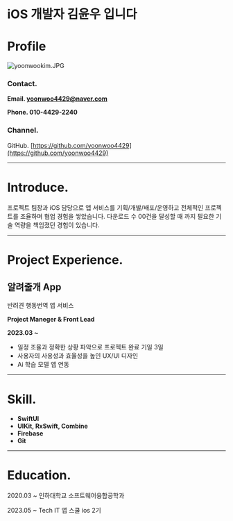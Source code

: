 # iOS 개발자 김윤우 입니다

# Profile

![yoonwookim.JPG](iOS%20%E1%84%80%E1%85%A2%E1%84%87%E1%85%A1%E1%86%AF%E1%84%8C%E1%85%A1%20%E1%84%80%E1%85%B5%E1%86%B7%E1%84%8B%E1%85%B2%E1%86%AB%E1%84%8B%E1%85%AE%20%E1%84%8B%E1%85%B5%E1%86%B8%E1%84%82%E1%85%B5%E1%84%83%E1%85%A1%207fcddbbd4dcc450ca82465d105acdc58/yoonwookim.jpg)

### Contact.

**Email. yoonwoo4429@naver.com**

**Phone. 010-4429-2240**

### Channel.

GitHub. [https://github.com/yoonwoo4429](https://github.com/yoonwoo4429)

---

# Introduce.

프로젝트 팀장과 iOS 담당으로 앱 서비스를 기획/개발/배포/운영하고 전체적인 프로젝트를 조율하며 협업 경험을 쌓았습니다. 다운로드 수 00건을 달성할 때 까지 필요한 기술 역량을 책임졌던 경험이 있습니다.

---

# Project Experience.

## 알려줄개 App

반려견 행동번역 앱 서비스 

**Project Maneger & Front Lead**

**2023.03 ~**

- 일정 조율과 정확한 상황 파악으로 프로젝트 완료 기일 3일
- 사용자의 사용성과 효율성을 높인 UX/UI 디자인
- Ai 학습 모델 앱 연동

---

# Skill.

- **SwiftUI**
- **UIKit, RxSwift, Combine**
- **Firebase**
- **Git**

---

# Education.

2020.03 ~ 인하대학교 소프트웨어융합공학과

2023.05 ~ Tech IT 앱 스쿨 ios 2기
